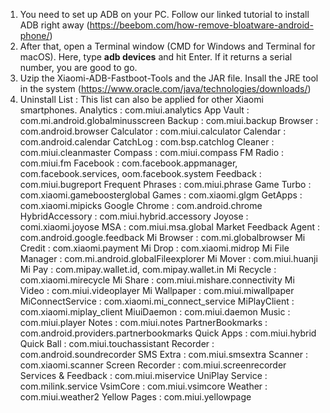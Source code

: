 1. You need to set up ADB on your PC. Follow our linked tutorial to install ADB right away (https://beebom.com/how-remove-bloatware-android-phone/)
2. After that, open a Terminal window (CMD for Windows and Terminal for macOS). Here, type **adb devices** and hit Enter. If it returns a serial number, you are good to go.
3. Uzip the Xiaomi-ADB-Fastboot-Tools and the JAR file. Insall the JRE tool in the system (https://www.oracle.com/java/technologies/downloads/)
4. Uninstall List :
    This list can also be applied for other Xiaomi smartphones.
Analytics : com.miui.analytics
App Vault : com.mi.android.globalminusscreen
Backup : com.miui.backup
Browser : com.android.browser
Calculator : com.miui.calculator
Calendar : com.android.calendar
CatchLog : com.bsp.catchlog
Cleaner : com.miui.cleanmaster
Compass : com.miui.compass
FM Radio : com.miui.fm
Facebook : com.facebook.appmanager, com.facebook.services, oom.facebook.system
Feedback : com.miui.bugreport
Frequent Phrases : com.miui.phrase
Game Turbo : com.xiaomi.gameboosterglobal
Games : com.xiaomi.glgm
GetApps : com.xiaomi.mipicks
Google Chrome : com.android.chrome
HybridAccessory : com.miui.hybrid.accessory
Joyose : comi.xiaomi.joyose
MSA : com.miui.msa.global
Market Feedback Agent : com.android.google.feedback
Mi Browser : com.mi.globalbrowser
Mi Credit : com.xiaomi.payment
Mi Drop : com.xiaomi.midrop
Mi File Manager : com.mi.android.globalFileexplorer
Mi Mover : com.miui.huanji
Mi Pay : com.mipay.wallet.id, com.mipay.wallet.in
Mi Recycle : com.xiaomi.mirecycle
Mi Share : com.miui.mishare.connectivity
Mi Video : com.miui.videoplayer
Mi Wallpaper : com.miui.miwallpaper
MiConnectService : com.xiaomi.mi_connect_service
MiPlayClient : com.xiaomi.miplay_client
MiuiDaemon : com.miui.daemon
Music : com.miui.player
Notes : com.miui.notes
PartnerBookmarks : com.android.providers.partnerbookmarks
Quick Apps : com.miui.hybrid
Quick Ball : com.miui.touchassistant
Recorder : com.android.soundrecorder
SMS Extra : com.miui.smsextra
Scanner : com.xiaomi.scanner
Screen Recorder : com.miui.screenrecorder
Services & Feedback : com.miui.miservice
UniPlay Service : com.milink.service
VsimCore : com.miui.vsimcore
Weather : com.miui.weather2
Yellow Pages : com.miui.yellowpage
